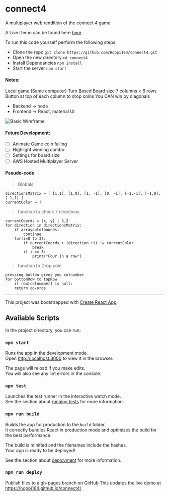 # connect4

A multiplayer web rendition of the connect 4 game

A Live Demo can be found here [here](https://hoppi164.github.io/connect4/ "connect4")

To run this code yourself perform the following steps:

-   Clone the repo
    `git clone https://github.com/Hoppi164/connect4.git`
-   Open the new directory
    `cd connect4`
-   Install Dependancies
    `npm install`
-   Start the server
    `npm start`

#### Notes:

Local game (Same computer)
Turn Based
Board size 7 columns × 6 rows
Button at top of each column to drop coins
You CAN win by diagonals

-   Backend -> node
-   Frontend -> React, material UI

![Basic Wireframe](https://hoppi164.github.io/connect4/wireframe01.png)

#### Future Development:

-   [ ] Animate Game coin falling
-   [ ] Highlight winning combo
-   [ ] Settings for board size
-   [ ] AWS Hosted Multiplayer Server

#### Pseudo-code

> Globals

```
directionsMatrix = [ [1,1], [1,0], [1, -1], [0, -1], [-1,-1], [-1,0], [-1,1] ]
currentColor = ?
```

> function to check 7 directions

```
currentCoords = [x, y] | 3,2
for direction in directionsMatrix:
	if arrayoutofbounds:
		continue
	for(i=0 to 3):
		if currentCoords + (direction +i) != currentColor
			break
		if i == 3:
			print("Four in a row")
```

> function to Drop coin

```
pressing button gives you colnumber
for bottomRow to topRow
	if row[colnumber] is null:
	return co-ords
```

---

This project was bootstrapped with [Create React App](https://github.com/facebook/create-react-app).

## Available Scripts

In the project directory, you can run:

### `npm start`

Runs the app in the development mode.<br />
Open [http://localhost:3000](http://localhost:3000) to view it in the browser.

The page will reload if you make edits.<br />
You will also see any lint errors in the console.

### `npm test`

Launches the test runner in the interactive watch mode.<br />
See the section about [running tests](https://facebook.github.io/create-react-app/docs/running-tests) for more information.

### `npm run build`

Builds the app for production to the `build` folder.<br />
It correctly bundles React in production mode and optimizes the build for the best performance.

The build is minified and the filenames include the hashes.<br />
Your app is ready to be deployed!

See the section about [deployment](https://facebook.github.io/create-react-app/docs/deployment) for more information.

### `npm run deploy`

Publish files to a gh-pages branch on GitHub
This updates the live demo at https://hoppi164.github.io/connect4/

